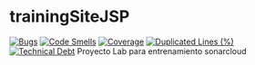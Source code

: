 # trainingSiteJSP
[![Bugs](https://sonarcloud.io/api/project_badges/measure?project=trainingsitejsp&metric=bugs)](https://sonarcloud.io/summary/new_code?id=trainingsitejsp)
[![Code Smells](https://sonarcloud.io/api/project_badges/measure?project=trainingsitejsp&metric=code_smells)](https://sonarcloud.io/summary/new_code?id=trainingsitejsp)
[![Coverage](https://sonarcloud.io/api/project_badges/measure?project=trainingsitejsp&metric=coverage)](https://sonarcloud.io/summary/new_code?id=trainingsitejsp)
[![Duplicated Lines (%)](https://sonarcloud.io/api/project_badges/measure?project=trainingsitejsp&metric=duplicated_lines_density)](https://sonarcloud.io/summary/new_code?id=trainingsitejsp)
[![Technical Debt](https://sonarcloud.io/api/project_badges/measure?project=trainingsitejsp&metric=sqale_index)](https://sonarcloud.io/summary/new_code?id=trainingsitejsp)
Proyecto Lab para entrenamiento sonarcloud
